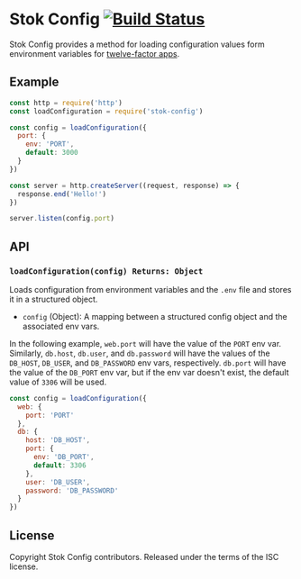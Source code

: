 # Stok Config [![Build Status](https://travis-ci.org/clipper-digital/stok-config.svg?branch=master)](https://travis-ci.org/clipper-digital/stok-config)

Stok Config provides a method for loading configuration values form environment variables for [twelve-factor apps](http://12factor.net/).





## Example

```js
const http = require('http')
const loadConfiguration = require('stok-config')

const config = loadConfiguration({
  port: {
    env: 'PORT',
    default: 3000
  }
})

const server = http.createServer((request, response) => {
  response.end('Hello!')
})

server.listen(config.port)
```





## API

### `loadConfiguration(config) Returns: Object`

Loads configuration from environment variables and the `.env` file and stores it in a structured object.

* `config` (Object): A mapping between a structured config object and the associated env vars.

In the following example, `web.port` will have the value of the `PORT` env var. Similarly, `db.host`, `db.user`, and `db.password` will have the values of the `DB_HOST`, `DB_USER`, and `DB_PASSWORD` env vars, respectively. `db.port` will have the value of the `DB_PORT` env var, but if the env var doesn't exist, the default value of `3306` will be used.

```js
const config = loadConfiguration({
  web: {
    port: 'PORT'
  },
  db: {
    host: 'DB_HOST',
    port: {
      env: 'DB_PORT',
      default: 3306
    },
    user: 'DB_USER',
    password: 'DB_PASSWORD'
  }
})
```





## License

Copyright Stok Config contributors.
Released under the terms of the ISC license.

[Stok.loadConfiguration()]: #stokloadconfigurationconfig-returns-object
